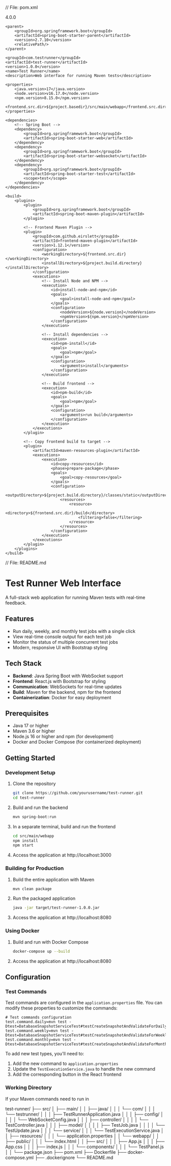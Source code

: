 // File: pom.xml
<?xml version="1.0" encoding="UTF-8"?>
<project xmlns="http://maven.apache.org/POM/4.0.0" 
         xmlns:xsi="http://www.w3.org/2001/XMLSchema-instance"
         xsi:schemaLocation="http://maven.apache.org/POM/4.0.0 
                             https://maven.apache.org/xsd/maven-4.0.0.xsd">
    <modelVersion>4.0.0</modelVersion>

    <parent>
        <groupId>org.springframework.boot</groupId>
        <artifactId>spring-boot-starter-parent</artifactId>
        <version>2.7.10</version>
        <relativePath/>
    </parent>

    <groupId>com.testrunner</groupId>
    <artifactId>test-runner</artifactId>
    <version>1.0.0</version>
    <name>Test Runner</name>
    <description>Web interface for running Maven tests</description>

    <properties>
        <java.version>17</java.version>
        <node.version>v16.17.0</node.version>
        <npm.version>8.15.0</npm.version>
        <frontend.src.dir>${project.basedir}/src/main/webapp</frontend.src.dir>
    </properties>

    <dependencies>
        <!-- Spring Boot -->
        <dependency>
            <groupId>org.springframework.boot</groupId>
            <artifactId>spring-boot-starter-web</artifactId>
        </dependency>
        <dependency>
            <groupId>org.springframework.boot</groupId>
            <artifactId>spring-boot-starter-websocket</artifactId>
        </dependency>
        <dependency>
            <groupId>org.springframework.boot</groupId>
            <artifactId>spring-boot-starter-test</artifactId>
            <scope>test</scope>
        </dependency>
    </dependencies>

    <build>
        <plugins>
            <plugin>
                <groupId>org.springframework.boot</groupId>
                <artifactId>spring-boot-maven-plugin</artifactId>
            </plugin>
            
            <!-- Frontend Maven Plugin -->
            <plugin>
                <groupId>com.github.eirslett</groupId>
                <artifactId>frontend-maven-plugin</artifactId>
                <version>1.12.1</version>
                <configuration>
                    <workingDirectory>${frontend.src.dir}</workingDirectory>
                    <installDirectory>${project.build.directory}</installDirectory>
                </configuration>
                <executions>
                    <!-- Install Node and NPM -->
                    <execution>
                        <id>install-node-and-npm</id>
                        <goals>
                            <goal>install-node-and-npm</goal>
                        </goals>
                        <configuration>
                            <nodeVersion>${node.version}</nodeVersion>
                            <npmVersion>${npm.version}</npmVersion>
                        </configuration>
                    </execution>
                    
                    <!-- Install dependencies -->
                    <execution>
                        <id>npm-install</id>
                        <goals>
                            <goal>npm</goal>
                        </goals>
                        <configuration>
                            <arguments>install</arguments>
                        </configuration>
                    </execution>
                    
                    <!-- Build frontend -->
                    <execution>
                        <id>npm-build</id>
                        <goals>
                            <goal>npm</goal>
                        </goals>
                        <configuration>
                            <arguments>run build</arguments>
                        </configuration>
                    </execution>
                </executions>
            </plugin>
            
            <!-- Copy frontend build to target -->
            <plugin>
                <artifactId>maven-resources-plugin</artifactId>
                <executions>
                    <execution>
                        <id>copy-resources</id>
                        <phase>prepare-package</phase>
                        <goals>
                            <goal>copy-resources</goal>
                        </goals>
                        <configuration>
                            <outputDirectory>${project.build.directory}/classes/static</outputDirectory>
                            <resources>
                                <resource>
                                    <directory>${frontend.src.dir}/build</directory>
                                    <filtering>false</filtering>
                                </resource>
                            </resources>
                        </configuration>
                    </execution>
                </executions>
            </plugin>
        </plugins>
    </build>
</project>

// File: README.md
# Test Runner Web Interface

A full-stack web application for running Maven tests with real-time feedback.

## Features

- Run daily, weekly, and monthly test jobs with a single click
- View real-time console output for each test job
- Monitor the status of multiple concurrent test jobs
- Modern, responsive UI with Bootstrap styling

## Tech Stack

- **Backend**: Java Spring Boot with WebSocket support
- **Frontend**: React.js with Bootstrap for styling
- **Communication**: WebSockets for real-time updates
- **Build**: Maven for the backend, npm for the frontend
- **Containerization**: Docker for easy deployment

## Prerequisites

- Java 17 or higher
- Maven 3.6 or higher
- Node.js 16 or higher and npm (for development)
- Docker and Docker Compose (for containerized deployment)

## Getting Started

### Development Setup

1. Clone the repository
   ```bash
   git clone https://github.com/yourusername/test-runner.git
   cd test-runner
   ```

2. Build and run the backend
   ```bash
   mvn spring-boot:run
   ```

3. In a separate terminal, build and run the frontend
   ```bash
   cd src/main/webapp
   npm install
   npm start
   ```

4. Access the application at http://localhost:3000

### Building for Production

1. Build the entire application with Maven
   ```bash
   mvn clean package
   ```

2. Run the packaged application
   ```bash
   java -jar target/test-runner-1.0.0.jar
   ```

3. Access the application at http://localhost:8080

### Using Docker

1. Build and run with Docker Compose
   ```bash
   docker-compose up --build
   ```

2. Access the application at http://localhost:8080

## Configuration

### Test Commands

Test commands are configured in the `application.properties` file. You can modify these properties to customize the commands:

```properties
# Test commands configuration
test.command.daily=mvn test -Dtest=DatabaseSnapshotServiceTest#testCreateSnapshotAndValidateForDailyTables
test.command.weekly=mvn test -Dtest=DatabaseSnapshotServiceTest#testCreateSnapshotAndValidateForWeeklyTables
test.command.monthly=mvn test -Dtest=DatabaseSnapshotServiceTest#testCreateSnapshotAndValidateForMonthlyTables
```

To add new test types, you'll need to:
1. Add the new command to `application.properties`
2. Update the `TestExecutionService.java` to handle the new command
3. Add the corresponding button in the React frontend

### Working Directory

If your Maven commands need to run in




test-runner/
├── src/
│   ├── main/
│   │   ├── java/
│   │   │   └── com/
│   │   │       └── testrunner/
│   │   │           ├── TestRunnerApplication.java
│   │   │           ├── config/
│   │   │           │   └── WebSocketConfig.java
│   │   │           ├── controller/
│   │   │           │   └── TestController.java
│   │   │           ├── model/
│   │   │           │   ├── TestJob.java
│   │   │           │   └── TestUpdate.java
│   │   │           └── service/
│   │   │               └── TestExecutionService.java
│   │   ├── resources/
│   │   │   └── application.properties
│   │   └── webapp/
│   │       ├── public/
│   │       │   └── index.html
│   │       ├── src/
│   │       │   ├── App.js
│   │       │   ├── App.css
│   │       │   ├── index.js
│   │       │   └── components/
│   │       │       └── TestPanel.js
│   │       └── package.json
├── pom.xml
├── Dockerfile
├── docker-compose.yml
├── .dockerignore
└── README.md
